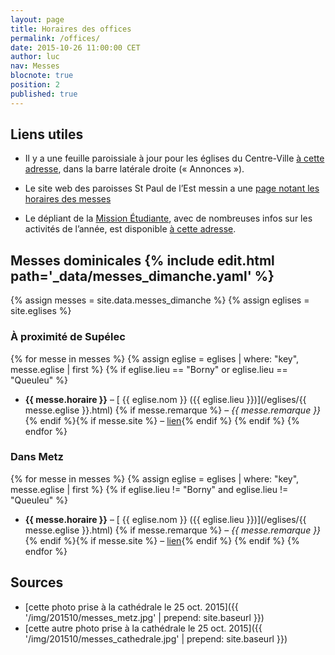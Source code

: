 ```yaml
---
layout: page
title: Horaires des offices
permalink: /offices/
date: 2015-10-26 11:00:00 CET
author: luc
nav: Messes
blocnote: true
position: 2
published: true
---
```


## Liens utiles

- Il y a une feuille paroissiale à jour pour les églises du Centre-Ville [à cette adresse](http://cathometz.fr/), dans la barre latérale droite (« Annonces »).

- Le site web des paroisses St Paul de l’Est messin a une [page notant les horaires des messes](https://sites.google.com/site/stpaulestmessin/home/horaires-des-messes-du-trimestre)

- Le dépliant de la [Mission Étudiante](http://www.metzionetudiante.net/), avec de nombreuses infos sur les activités de l’année, est disponible [à cette adresse](/files/depliant.pdf).


<h2>Messes dominicales <span class="source">{% include edit.html path='_data/messes_dimanche.yaml' %}</span></h2>


{% assign messes = site.data.messes_dimanche %}
{% assign eglises = site.eglises %}

### À proximité de Supélec

{% for messe in messes %}
{% assign eglise = eglises | where: "key", messe.eglise | first %}
{% if eglise.lieu == "Borny" or eglise.lieu == "Queuleu" %}
- **{{ messe.horaire }}** – [<i class="fa fa-map-marker"></i> {{ eglise.nom }} ({{ eglise.lieu }})](/eglises/{{ messe.eglise }}.html) {% if messe.remarque  %} – <em>{{ messe.remarque }}</em>{% endif %}{% if messe.site  %} – <a href="{{ messe.site }}"><i class="fa fa-link"></i> lien</a>{% endif %}
{% endif %}
{% endfor %}

### Dans Metz

{% for messe in messes %}
{% assign eglise = eglises | where: "key", messe.eglise | first %}
{% if eglise.lieu != "Borny" and eglise.lieu != "Queuleu" %}
- **{{ messe.horaire }}** – [<i class="fa fa-map-marker"></i> {{ eglise.nom }} ({{ eglise.lieu }})](/eglises/{{ messe.eglise }}.html) {% if messe.remarque  %} – <em>{{ messe.remarque }}</em>{% endif %}{% if messe.site  %} – <a href="{{ messe.site }}"><i class="fa fa-link"></i> lien</a>{% endif %}
{% endif %}
{% endfor %}

## Sources

- [cette photo prise à la cathédrale le 25 oct. 2015]({{ '/img/201510/messes_metz.jpg' | prepend: site.baseurl }})
- [cette autre photo prise à la cathédrale le 25 oct. 2015]({{ '/img/201510/messes_cathedrale.jpg' | prepend: site.baseurl }})

